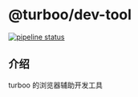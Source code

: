 # @turboo/dev-tool
[![pipeline status](https://img.shields.io/travis/com/turboojs/turbox/master.svg?style=flat-square)](https://travis-ci.com/github/turboojs/turbox)

## 介绍
turboo 的浏览器辅助开发工具
